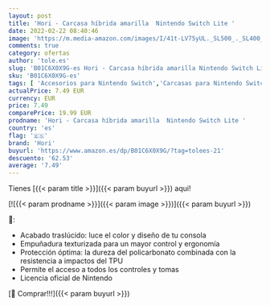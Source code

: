```yaml
---
layout: post
title: 'Hori - Carcasa híbrida amarilla  Nintendo Switch Lite '
date: 2022-02-22 08:40:46
image: 'https://m.media-amazon.com/images/I/41t-LV75yUL._SL500_._SL400_.jpg'
comments: true
category: ofertas
author: 'tole.es'
slug: 'B01C6X0X9G-es Hori - Carcasa híbrida amarilla Nintendo Switch Lite'
sku: 'B01C6X0X9G-es'
tags: [ 'Accesorios para Nintendo Switch','Carcasas para Nintendo Switch','Carcasas, protectores y pegatinas para Nintendo Switch','Hardware y juegos para Nintendo Switch','Videojuegos','hori','nintendo', ]
actualPrice: 7.49 EUR
currency: EUR
price: 7.49
comparePrice: 19.99 EUR
prodname: 'Hori - Carcasa híbrida amarilla  Nintendo Switch Lite '
country: 'es'
flag: '🇪🇸'
brand: 'Hori'
buyurl: 'https://www.amazon.es/dp/B01C6X0X9G/?tag=tolees-21'
descuento: '62.53'
average: '7.49'
---
```


Tienes [{{< param title >}}]({{< param buyurl >}}) aqui!

[![{{< param prodname >}}]({{< param image >}})]({{< param buyurl >}})

🔎:

- Acabado traslúcido: luce el color y diseño de tu consola
- Empuñadura texturizada para un mayor control y ergonomía
- Protección óptima: la dureza del policarbonato combinada con la resistencia a impactos del TPU
- Permite el acceso a todos los controles y tomas
- Licencia oficial de Nintendo

[🛒 Comprar!!!]({{< param buyurl >}})
